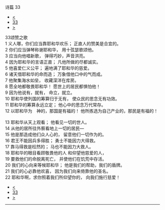 ﻿





 诗篇 33




* [<](bible/PSA032.md)
* [33](bible/PSA.md)
* [>](bible/PSA034.md)



 
33颂赞之歌  
1 义人哪，你们应当靠耶和华欢乐； 正直人的赞美是合宜的。  
2 你们应当弹琴称谢耶和华， 用十弦瑟歌颂他。  
3 应当向他唱新歌， 弹得巧妙，声音洪亮。     
4 因为耶和华的言语正直； 凡他所做的尽都诚实。  
5 他喜爱仁义公平； 遍地满了耶和华的慈爱。     
6 诸天借耶和华的命而造； 万象借他口中的气而成。  
7 他聚集海水如垒， 收藏深洋在库房。     
8 愿全地都敬畏耶和华！ 愿世上的居民都惧怕他！  
9 因为他说有，就有， 命立，就立。  
10 耶和华使列国的筹算归于无有， 使众民的思念无有功效。  
11 耶和华的筹算永远立定； 他心中的思念万代常存。  
12 以耶和华为　神的，那国是有福的！ 他所拣选为自己产业的，那民是有福的！     
13 耶和华从天上观看； 他看见一切的世人。  
14 从他的居所往外察看地上一切的居民—  
15 他是那造成他们众人心的， 留意他们一切作为的。  
16 君王不能因兵多得胜； 勇士不能因力大得救。  
17 靠马得救是枉然的； 马也不能因力大救人。     
18 耶和华的眼目看顾敬畏他的人 和仰望他慈爱的人，  
19 要救他们的命脱离死亡， 并使他们在饥荒中存活。     
20 我们的心向来等候耶和华； 他是我们的帮助，我们的盾牌。  
21 我们的心必靠他欢喜， 因为我们向来倚靠他的圣名。  
22 耶和华啊，求你照着我们所仰望你的， 向我们施行慈爱！ 
* [<](bible/PSA032.md)
* [33](bible/PSA.md)
* [>](bible/PSA034.md)





---










